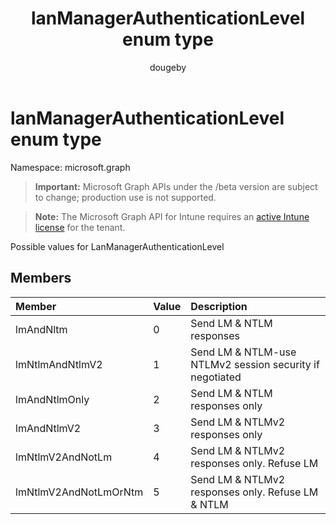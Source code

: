 ﻿---
title: "lanManagerAuthenticationLevel enum type"
description: "Possible values for LanManagerAuthenticationLevel"
author: "dougeby"
localization_priority: Normal
ms.prod: "intune"
doc_type: enumPageType
---

# lanManagerAuthenticationLevel enum type

Namespace: microsoft.graph

> **Important:** Microsoft Graph APIs under the /beta version are subject to change; production use is not supported.

> **Note:** The Microsoft Graph API for Intune requires an [active Intune license](https://go.microsoft.com/fwlink/?linkid=839381) for the tenant.

Possible values for LanManagerAuthenticationLevel

## Members

| Member                | Value | Description                                              |
| :-------------------- | :---- | :------------------------------------------------------- |
| lmAndNltm             | 0     | Send LM & NTLM responses                                 |
| lmNtlmAndNtlmV2       | 1     | Send LM & NTLM-use NTLMv2 session security if negotiated |
| lmAndNtlmOnly         | 2     | Send LM & NTLM responses only                            |
| lmAndNtlmV2           | 3     | Send LM & NTLMv2 responses only                          |
| lmNtlmV2AndNotLm      | 4     | Send LM & NTLMv2 responses only. Refuse LM               |
| lmNtlmV2AndNotLmOrNtm | 5     | Send LM & NTLMv2 responses only. Refuse LM & NTLM        |
